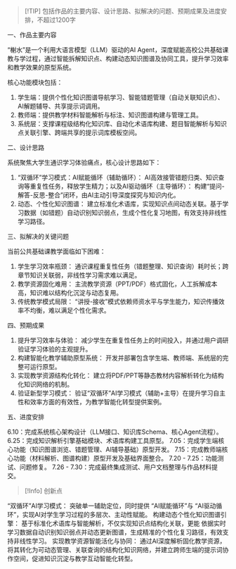 >[!TIP] 包括作品的主要内容、设计思路、拟解决的问题、预期成果及进度安排，不超过1200字

一、作品主要内容

“榭水”是一个利用大语言模型（LLM）驱动的AI Agent，深度赋能高校公共基础课教与学过程，通过智能拆解知识点、构建动态知识图谱及协同工具，提升学习效率和教学效果的原型系统。

核心功能模块包括：
1. 学生端：提供个性化知识图谱导航学习、智能错题管理（自动关联知识点）、AI解题辅导、共享提示词调用。
2. 教师端：提供教学材料智能解析与标注、知识图谱构建与管理工具。
3. 系统层：支撑课程级结构化知识库、自动化术语库构建、题目智能解析与知识点关联引擎、跨端共享的提示词库模板空间。

二、设计思路

系统聚焦大学生通识学习体验痛点，核心设计思路如下：
1. “双循环”学习模式：AI赋能循环（辅助循环）： AI高效接管错题归类、知识查询等重复性任务，释放学生精力；以及AI驱动循环（主导循环）： 构建“提问-解答-反思-整合”闭环，由AI主动引导深度探究与知识内化。
2. 动态、个性化知识图谱： 建立标准化术语库，实现知识点间动态关联。基于学习数据（如错题）自动识别知识弱点，生成个性化复习地图，有效支持非线性学习路径。

三、拟解决的关键问题

当前公共基础课教学面临如下困难：
1. 学生学习效率瓶颈： 通识课程重复性任务（错题整理、知识查询）耗时长；跨章节知识关联弱，非线性学习需求难以满足。
2. 教学资源固化难用： 主流教学资源（PPT/PDF）格式固化，人工拆解成本高，知识难以结构化沉淀与动态复用。
3. 传统教学模式局限： “讲授-接收”模式依赖师资水平与学生能力，知识传播效率不均衡，难以满足个性化需求。

四、预期成果

1. 提升学习效率与体验： 减少学生在重复性任务上的时间投入，并通过用户调研验证学习体验的主观提升。
2. 构建智能化教学辅助原型系统： 开发并部署包含学生端、教师端、系统层的完整可运行原型。
3. 实现教学资源结构化转化： 建立将PDF/PPT等静态教材内容解析转化为结构化知识网络的机制。
4. 验证新型学习模式： 验证“双循环”AI学习模式（辅助+主导）在提升学习自主性和效率方面的有效性，为教学智能化转型提供案例。

五、进度安排

6.10：完成系统核心架构设计（LLM接口、知识库Schema、核心Agent流程）。
6.25：完成知识解析引擎基础模块、术语库构建工具原型。
7.05：完成学生端核心功能（知识图谱浏览、错题管理、AI辅导基础）原型开发。
7.15：完成教师端核心功能（材料解析、图谱构建）原型开发及基础界面整合。
7.20 - 7.25：功能测试、问题修复。
7.26 - 7.30：完成最终集成测试、用户文档整理与作品材料提交。

>[!Info] 创新点

“双循环”AI学习模式： 突破单一辅助定位，同时提供 “AI赋能循环”与 “AI驱动循环”，实现AI对学生学习过程的多层次、主动性赋能。
构建动态个性化知识图谱引擎： 基于标准化术语库与智能解析，不仅实现知识点结构化关联，更能 依据实时学习数据自动识别知识弱点并动态更新图谱，生成精准的个性化复习路径，有效支持非线性学习。
实现教学资源智能活化与协同： 通过AI深度解析固化教学资源，将其转化为可动态管理、关联查询的结构化知识网络，并建立跨师生端的提示词协作空间，促进知识沉淀与教学互动智能化转型。